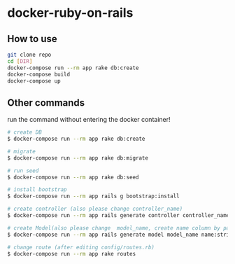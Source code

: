 # docker-ruby-on-rails

## How to use

```bash
git clone repo
cd [DIR]
docker-compose run --rm app rake db:create
docker-compose build
docker-compose up
```

## Other commands

run the command without entering the docker container! 

```bash
# create DB
$ docker-compose run --rm app rake db:create

# migrate
$ docker-compose run --rm app rake db:migrate

# run seed
$ docker-compose run --rm app rake db:seed

# install bootstrap
$ docker-compose run --rm app rails g bootstrap:install

# create controller (also please change controller_name)
$ docker-compose run --rm app rails generate controller controller_name

# create Model(also please change  model_name, create name column by parameter -> name:string )
$ docker-compose run --rm app rails generate model model_name name:string 

# change route (after editing config/routes.rb)
$ docker-compose run --rm app rake routes

```



